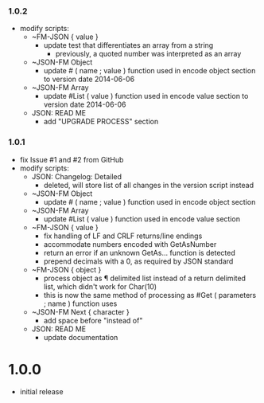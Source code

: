 ### 1.0.2 ###

- modify scripts:
	- ~FM-JSON { value }
		- update test that differentiates an array from a string
			- previously, a quoted number was interpreted as an array
	- ~JSON-FM Object
		- update # ( name ; value ) function used in encode object section to version date 2014-06-06
	- ~JSON-FM Array
		- update #List ( value ) function used in encode value section to version date 2014-06-06
	- JSON: READ ME
		- add "UPGRADE PROCESS" section

### 1.0.1 ###

- fix Issue #1 and #2 from GitHub
- modify scripts:
	- JSON: Changelog: Detailed
		- deleted, will store list of all changes in the version script instead
	- ~JSON-FM Object
		- update # ( name ; value ) function used in encode object section
	- ~JSON-FM Array
		- update #List ( value ) function used in encode value section
	- ~FM-JSON { value }
		- fix handling of LF and CRLF returns/line endings
		- accommodate numbers encoded with GetAsNumber
		- return an error if an unknown GetAs... function is detected
		- prepend decimals with a 0, as required by JSON standard
	- ~FM-JSON { object }
		- process object as ¶ delimited list instead of a return delimited list, which didn't work for Char(10)
		- this is now the same method of processing as #Get ( parameters ; name ) function uses
	- ~JSON-FM Next { character }
		- add space before "instead of"
	- JSON: READ ME
		- update documentation


# 1.0.0 #

- initial release